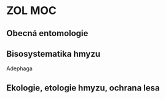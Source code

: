 # ZOL MOC

## Obecná entomologie

## Bisosystematika hmyzu

Adephaga


## Ekologie, etologie hmyzu, ochrana lesa
